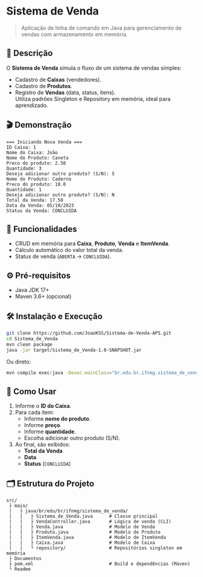 # Sistema de Venda

> Aplicação de linha de comando em Java para gerenciamento de vendas com armazenamento em memória.

## 📖 Descrição
O **Sistema de Venda** simula o fluxo de um sistema de vendas simples:
- Cadastro de **Caixas** (vendedores).  
- Cadastro de **Produtos**.  
- Registro de **Vendas** (data, status, itens).  
Utiliza padrões Singleton e Repository em memória, ideal para aprendizado.

## 🎬 Demonstração
```text
=== Iniciando Nova Venda ===
ID Caixa: 1
Nome do Caixa: João
Nome do Produto: Caneta
Preco do produto: 2.50
Quantidade: 3
Deseja adicionar outro produto? (S/N): S
Nome do Produto: Caderno
Preco do produto: 10.0
Quantidade: 1
Deseja adicionar outro produto? (S/N): N
Total da Venda: 17.50
Data da Venda: 05/10/2023
Status da Venda: CONCLUIDA
```

## 🚀 Funcionalidades
- CRUD em memória para **Caixa**, **Produto**, **Venda** e **ItemVenda**.  
- Cálculo automático do valor total da venda.  
- Status de venda (`ABERTA` → `CONCLUIDA`).

## ⚙️ Pré-requisitos
- Java JDK 17+  
- Maven 3.6+ (opcional)

## 🛠️ Instalação e Execução
```bash
git clone https://github.com/JoaoKSS/Sistema-de-Venda-APS.git
cd Sistema_de_Venda
mvn clean package
java -jar target/Sistema_de_Venda-1.0-SNAPSHOT.jar
```
Ou direto:
```bash
mvn compile exec:java -Dexec.mainClass="br.edu.br.ifnmg.sistema_de_venda.Sistema_de_Venda"
```

## 🎲 Como Usar
1. Informe o **ID do Caixa**.  
2. Para cada item:
   - Informe **nome do produto**.   
   - Informe **preço**. 
   - Informe **quantidade**.  
   - Escolha adicionar outro produto (S/N).  
3. Ao final, são exibidos:
   - **Total da Venda**  
   - **Data**  
   - **Status** (`CONCLUIDA`)

## 🗂️ Estrutura do Projeto
```
src/
 ├ main/
 |   ├ java/br/edu/br/ifnmg/sistema_de_venda/
 |   |   ├ Sistema_de_Venda.java      # Classe principal
 |   |   ├ VendaController.java       # Lógica de venda (CLI)
 |   |   ├ Venda.java                 # Modelo de Venda
 |   |   ├ Produto.java               # Modelo de Produto
 |   |   ├ ItemVenda.java             # Modelo de ItemVenda
 |   |   ├ Caixa.java                 # Modelo de Caixa
 |   |   └ repository/                # Repositórios singleton em memória
 ├ Documentos
 ├ pom.xml                            # Build e dependências (Maven)                            
 └ Readme
```